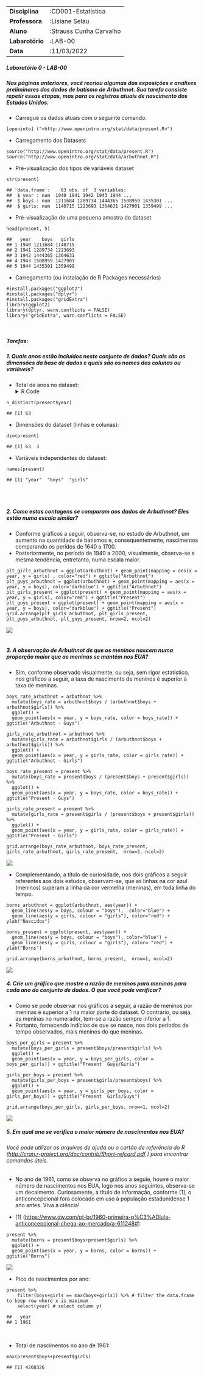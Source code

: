<table>
<tbody>
<tr class="odd">
<td><strong>Disciplina</strong></td>
<td>:CD001-Estatística</td>
</tr>
<tr class="even">
<td><strong>Professora</strong></td>
<td>:Lisiane Selau</td>
</tr>
<tr class="odd">
<td><strong>Aluno</strong></td>
<td>:Strauss Cunha Carvalho</td>
</tr>
<tr class="even">
<td><strong>Labarotório</strong></td>
<td>:LAB-00</td>
</tr>
<tr class="odd">
<td><strong>Data</strong></td>
<td>:11/03/2022</td>
</tr>
</tbody>
</table>

##### **Laboratório 0 - LAB-00**

##### Nas páginas anteriores, você recriou algumas das exposições e análises preliminares dos dados de batismo de Arbuthnot. Sua tarefa consiste repetir essas etapas, mas para os registros atuais de nascimento dos Estados Unidos.

-   Carregue os dados atuais com o seguinte comando.

<!-- -->

    [openinto] ("<http://www.openintro.org/stat/data/present.R>")

-   Carregamento dos Datasets

<!-- -->

    source("http://www.openintro.org/stat/data/present.R")
    source("http://www.openintro.org/stat/data/arbuthnot.R")

-   Pré-visualização dos tipos de variáveis dataset

<!-- -->

    str(present)

    ## 'data.frame':    63 obs. of  3 variables:
    ##  $ year : num  1940 1941 1942 1943 1944 ...
    ##  $ boys : num  1211684 1289734 1444365 1508959 1435301 ...
    ##  $ girls: num  1148715 1223693 1364631 1427901 1359499 ...

-   Pré-visualização de uma pequena amostra do dataset

<!-- -->

    head(present, 5)

    ##   year    boys   girls
    ## 1 1940 1211684 1148715
    ## 2 1941 1289734 1223693
    ## 3 1942 1444365 1364631
    ## 4 1943 1508959 1427901
    ## 5 1944 1435301 1359499

-   Carregamento (ou instalação de R Packages necessários)

<!-- -->

    #install.packages("ggplot2")
    #install.packages("dplyr")
    #install.packages("gridExtra")
    library(ggplot2)
    library(dplyr, warn.conflicts = FALSE)
    library("gridExtra", warn.conflicts = FALSE)

<br>

##### **Tarefas:**

##### **1. Quais anos estão incluídos neste conjunto de dados? Quais são as dimensões da base de dados e quais são os nomes das colunas ou variáveis?**

-   Total de anos no dataset:
    <details>
    <summary>
    R Code
    </summary>

<!-- -->

    n_distinct(present$year)

    ## [1] 63

</details>

-   Dimensões do dataset (linhas e colunas):

<!-- -->

    dim(present)

    ## [1] 63  3

-   Variáveis independentes do dataset:

<!-- -->

    names(present)

    ## [1] "year"  "boys"  "girls"

<br> <br>

##### **2. Como estas contagens se comparam aos dados de Arbuthnot? Eles estão numa escala similar?**

-   Conforme gráficos a seguir, observa-se, no estudo de Arbuthnot, um
    aumento na quantidade de batismos e, consequentemente, nascimentos
    comparando os perídos de 1640 a 1700.
-   Posteriormente, no período de 1940 a 2000, visualmente, observa-se a
    mesma tendência, entretanto, numa escala maior.

<!-- -->

    plt_girls_arbuthnot = ggplot(arbuthnot) + geom_point(mapping = aes(x = year, y = girls) , color="red") + ggtitle("Arbuthnot") 
    plt_guys_arbuthnot = ggplot(arbuthnot) + geom_point(mapping = aes(x = year, y = boys), color='darkblue') + ggtitle("Arbuthnot")
    plt_girls_present = ggplot(present) + geom_point(mapping = aes(x = year, y = girls), color="red") + ggtitle("Present")
    plt_guys_present = ggplot(present) + geom_point(mapping = aes(x = year, y = boys), color="darkblue") + ggtitle("Present")
    grid.arrange(plt_girls_arbuthnot, plt_girls_present, plt_guys_arbuthnot, plt_guys_present, nrow=2, ncol=2)

![](ufrgs-estatistica-strauss-lab00_files/figure-markdown_strict/unnamed-chunk-8-1.png)
<br> <br>

##### **3. A observação de Arbuthnot de que os meninos nascem numa proporção maior que as meninas se mantém nos EUA?**

-   Sim, conforme observado visualmente, ou seja, sem rigor estatístico,
    nos gráficos a seguir, a taxa de nascimento de meninos é superior à
    taxa de meninas.

<!-- -->

    boys_rate_arbuthnot = arbuthnot %>%
      mutate(boys_rate = arbuthnot$boys / (arbuthnot$boys + arbuthnot$girls)) %>% 
      ggplot() +
      geom_point(aes(x = year, y = boys_rate, color = boys_rate)) + ggtitle("Arbuthnot - Guys")

    girls_rate_arbuthnot = arbuthnot %>%
      mutate(girls_rate = arbuthnot$girls / (arbuthnot$boys + arbuthnot$girls)) %>% 
      ggplot() +
      geom_point(aes(x = year, y = girls_rate, color = girls_rate)) + ggtitle("Arbuthnot - Girls")

    boys_rate_present = present %>%
      mutate(boys_rate = present$boys / (present$boys + present$girls)) %>% 
      ggplot() +
      geom_point(aes(x = year, y = boys_rate, color = boys_rate)) + ggtitle("Present - Guys")

    girls_rate_present = present %>%
      mutate(girls_rate = present$girls / (present$boys + present$girls)) %>% 
      ggplot() +
      geom_point(aes(x = year, y = girls_rate, color = girls_rate)) + ggtitle("Present - Girls")

    grid.arrange(boys_rate_arbuthnot, boys_rate_present, girls_rate_arbuthnot, girls_rate_present,  nrow=2, ncol=2)

![](ufrgs-estatistica-strauss-lab00_files/figure-markdown_strict/unnamed-chunk-9-1.png)
<br>

-   Complementando, a título de curiosidade, nos dois gráficos a seguir
    referentes aos dois estudos, observam-se, que as linhas na cor azul
    (meninos) superam a linha da cor vermelha (meninas), em toda linha
    do tempo.

<!-- -->

    borns_arbuthnot = ggplot(arbuthnot, aes(year)) + 
      geom_line(aes(y = boys, colour = "boys"),  color="blue") + 
      geom_line(aes(y = girls, colour = "girls"), color="red") + ylab("Nascidos") 

    borns_present = ggplot(present, aes(year)) + 
      geom_line(aes(y = boys, colour = "boys"), color="blue") + 
      geom_line(aes(y = girls, colour = "girls"), color= "red") + ylab("Borns") 

    grid.arrange(borns_arbuthnot, borns_present,  nrow=1, ncol=2)

![](ufrgs-estatistica-strauss-lab00_files/figure-markdown_strict/unnamed-chunk-10-1.png)
<br>

##### **4. Crie um gráfico que mostre a razão de meninos para meninas para cada ano do conjunto de dados. O que você pode verificar?**

-   Como se pode observar nos gráficos a seguir, a razão de meninos por
    meninas é superior a 1 na maior parte do dataset. O contrário, ou
    seja, as meninas no numerador, tem-se a razão sempre inferior a 1.
-   Portanto, fornecendo indícios de que se nasce, nos dois períodos de
    tempo observados, mais meninos do que meninas.

<!-- -->

    boys_per_girls = present %>%
      mutate(boys_per_girls = present$boys/present$girls) %>% 
      ggplot() +
      geom_point(aes(x = year, y = boys_per_girls, color = boys_per_girls)) + ggtitle("Present  Guys/Girls")

    girls_per_boys = present %>%
      mutate(girls_per_boys = present$girls/present$boys) %>% 
      ggplot() +
      geom_point(aes(x = year, y = girls_per_boys, color = girls_per_boys)) + ggtitle("Present  Girls/Guys")

    grid.arrange(boys_per_girls, girls_per_boys, nrow=1, ncol=2)

![](ufrgs-estatistica-strauss-lab00_files/figure-markdown_strict/unnamed-chunk-11-1.png)
<br>

##### **5. Em qual ano se verifica o maior número de nascimentos nos EUA?**

###### Você pode utilizar os arquivos de ajuda ou o cartão de referência do R (<http://cran.r-project.org/doc/contrib/Short-refcard.pdf> ) para encontrar comandos úteis.

-   No ano de 1961, como se observa no gráfico a seguie, houve o maior
    número de nascimentos nos EUA, logo nos anos seguintes, observa-se
    um decaimento. Curiosamente, a título de informação, conforme \[1\],
    o anticoncepcional fora colocado em uso à população estadunidense 1
    ano antes. Viva a ciência!

-   \[1\]
    (<https://www.dw.com/pt-br/1960-primeira-p%C3%ADlula-anticoncepcional-chega-ao-mercado/a-611248#>)

<!-- -->

    present %>%
      mutate(borns = present$boys+present$girls) %>% 
      ggplot() +
      geom_point(aes(x = year, y = borns, color = borns)) + ggtitle("Borns")

![](ufrgs-estatistica-strauss-lab00_files/figure-markdown_strict/unnamed-chunk-12-1.png)
<br>

-   Pico de nascimentos por ano:

<!-- -->

    present %>% 
        filter(boys+girls == max(boys+girls)) %>% # filter the data.frame to keep row where x is maximum
        select(year) # select column y)

    ##   year
    ## 1 1961

<br>

-   Total de nascimentos no ano de 1961:

<!-- -->

    max(present$boys+present$girls)

    ## [1] 4268326

